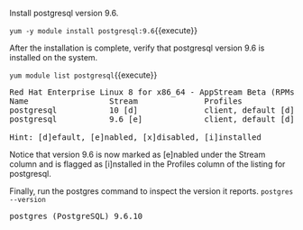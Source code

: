 Install postgresql version 9.6.

`yum -y module install postgresql:9.6`{{execute}} 

After the installation is complete, verify that postgresql version 9.6 is installed on the system.

`yum module list postgresql`{{execute}}

<pre class="file">
Red Hat Enterprise Linux 8 for x86_64 - AppStream Beta (RPMs)
Name                 Stream              Profiles                         Summary
postgresql           10 [d]              client, default [d]              postgresql module
postgresql           9.6 [e]             client, default [d] [i]          postgresql module

Hint: [d]efault, [e]nabled, [x]disabled, [i]installed
</pre>

Notice that version 9.6 is now marked as [e]nabled under the Stream column and is flagged as [i]nstalled in the Profiles column of the listing for postgresql.

Finally, run the postgres command to inspect the version it reports.
`postgres --version`
<pre class=file>
postgres (PostgreSQL) 9.6.10
</pre>
